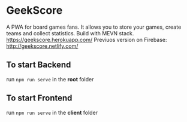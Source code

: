 # GeekScore
A PWA for board games fans. It allows you to store your games, create teams and collect statistics. Build with MEVN stack.
https://geekscore.herokuapp.com/
Previuos version on Firebase: http://geekscore.netlify.com/

## To start Backend
run `npm run serve` in the **root**  folder

## To start Frontend
run `npm run serve` in the **client** folder
